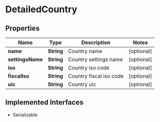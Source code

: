 

# DetailedCountry


## Properties

| Name | Type | Description | Notes |
|------------ | ------------- | ------------- | -------------|
|**name** | **String** | Country name |  [optional] |
|**settingsName** | **String** | Country settings name |  [optional] |
|**iso** | **String** | Country iso code |  [optional] |
|**fiscalIso** | **String** | Country fiscal iso code |  [optional] |
|**uic** | **String** | Country uic |  [optional] |


## Implemented Interfaces

* Serializable


